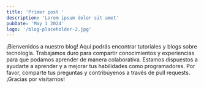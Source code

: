 ```yaml
---
title: 'Primer post '
description: 'Lorem ipsum dolor sit amet'
pubDate: 'May 1 2024'
logo: '/blog-placeholder-2.jpg'
---
```


¡Bienvenidos a nuestro blog! Aquí podrás encontrar tutoriales y blogs sobre tecnología. Trabajamos duro para compartir conocimientos y experiencias para que podamos aprender de manera colaborativa. Estamos dispuestos a ayudarte a aprender y a mejorar tus habilidades como programadores. Por favor, comparte tus preguntas y contribúyenos a través de pull requests. ¡Gracias por visitarnos!
